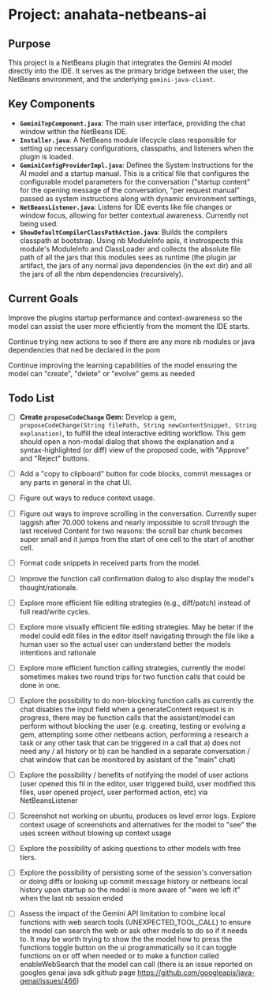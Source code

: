 # Project: anahata-netbeans-ai

## Purpose
This project is a NetBeans plugin that integrates the Gemini AI model directly into the IDE. It serves as the primary bridge between the user, the NetBeans environment, and the underlying `gemini-java-client`.

## Key Components
- **`GeminiTopComponent.java`**: The main user interface, providing the chat window within the NetBeans IDE.
- **`Installer.java`**: A NetBeans module lifecycle class responsible for setting up necessary configurations, classpaths, and listeners when the plugin is loaded.
- **`GeminiConfigProviderImpl.java`**: Defines the System Instructions for the AI model and a startup manual. 
This is a critical file that configures the configurable model parameters for the conversation ("startup content" for the opening message
of the conversation, "per request manual" passed as system instructions along with dynamic environment settings, 
- **`NetBeansListener.java`**: Listens for IDE events like file changes or window focus, allowing for better contextual awareness. Currently not being used.
- **`ShowDefaultCompilerClassPathAction.java`**: Builds the compilers classpath at bootstrap. Using nb ModuleInfo apis, 
it instrospects this module's ModuleInfo and ClassLoader and collects the absolute file path of all the jars that 
this modules sees as runtime (the plugin jar artifact, the jars of any normal java dependencies (in the ext dir) 
and all the jars of all the nbm dependencies (recursively). 

## Current Goals
Improve the plugins startup performance and context-awareness so the model can assist the user more efficiently 
from the moment the IDE starts.

Continue trying new actions to see if there are any more nb modules or java dependencies that ned be declared in the pom 

Continue improving the learning capabilities of the model ensuring the model can "create", "delete" or "evolve" gems 
as needed

## Todo List
- [ ] **Create `proposeCodeChange` Gem:** Develop a gem, `proposeCodeChange(String filePath, String newContentSnippet, String explanation)`, to fulfill the ideal interactive editing workflow. This gem should open a non-modal dialog that shows the explanation and a syntax-highlighted (or diff) view of the proposed code, with "Approve" and "Reject" buttons.
- [ ] Add a "copy to clipboard" button for code blocks, commit messages or any parts in general in the chat UI.
- [ ] Figure out ways to reduce context usage.
- [ ] Figure out ways to improve scrolling in the conversation. Currently super laggish after 70.000 tokens and nearly 
impossible to scroll through the last received Content for two reasons: the scroll bar chunk becomes super small and it jumps from the start of one cell to the start of another cell.
- [ ] Format code snippets in received parts from the model.
- [ ] Improve the function call confirmation dialog to also display the model's thought/rationale.
- [ ] Explore more efficient file editing strategies (e.g., diff/patch) instead of full read/write cycles.
- [ ] Explore more visually efficient file editing strategies. May be beter if the model could edit files in 
the editor itself navigating through the file like a human user so the actual user can understand better the models intentions and rationale
- [ ] Explore more efficient function calling strategies, currently the model sometimes makes two round 
trips for two function calls that could be done in one. 
- [ ] Explore the possibility to do non-blocking function calls as currently
 the chat disables the input field when a generateContent request is in progress, there may be function calls that the assistant/model
can perform without blocking the user (e.g. creating, testing or evolving a gem, attempting some other netbeans action,
 performing a research a task or any other task that can be triggered in a call that a) does not need any / all history or b) 
can be handled in a separate conversation / chat window that can be monitored by asistant of the "main" chat)
- [ ] Explore the possibility / benefits of notifying the model of user actions (user opened this fil in the editor, user triggered build, user modified this files, user opened project, user performed action, etc) via NetBeansListener
- [ ] Screenshot not working on ubuntu, produces os level error logs. Explore context usage of screenshots and alternatives for the model to "see" the uses screen without blowing up context usage
- [ ] Explore the possibility of asking questions to other models with free tiers.
- [ ] Explore the possibility of persisting some of the session's conversation or doing diffs or looking up commit message history 
or netbeans local history upon startup so the model is more aware of "were we left it" when the last nb session ended
- [ ] Assess the impact of the Gemini API limitation to combine local functions with web search tools (UNEXPECTED_TOOL_CALL)
to ensure the model can search the web or ask other models to do so if it needs to. It may be worth trying to show the the model how to
press the functions toggle button on the ui programmatically so it can toggle functions on or off when needed or to make a function called enableWebSearch that the model can call
 (there is an issue reported on googles genai java sdk github page https://github.com/googleapis/java-genai/issues/466)

